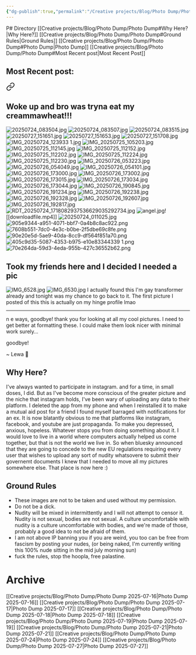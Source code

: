 ```yaml
---
{"dg-publish":true,"permalink":"/Creative projects/Blog/Photo Dump/Photo Dump/","tags":["image","blog"]}
---
```


P# Directory
[[Creative projects/Blog/Photo Dump/Photo Dump#Why Here?\|Why Here?]]
[[Creative projects/Blog/Photo Dump/Photo Dump#Ground Rules\|Ground Rules]]
[[Creative projects/Blog/Photo Dump/Photo Dump#Photo Dump\|Photo Dump]]
[[Creative projects/Blog/Photo Dump/Photo Dump#Most Recent post\|Most Recent Post]]
## Most Recent post:

<div class="transclusion internal-embed is-loaded"><a class="markdown-embed-link" href="/Creative projects/Blog/Photo Dump/Photo Dump 2025-07-27/" aria-label="Open link"><svg xmlns="http://www.w3.org/2000/svg" width="24" height="24" viewBox="0 0 24 24" fill="none" stroke="currentColor" stroke-width="2" stroke-linecap="round" stroke-linejoin="round" class="svg-icon lucide-link"><path d="M10 13a5 5 0 0 0 7.54.54l3-3a5 5 0 0 0-7.07-7.07l-1.72 1.71"></path><path d="M14 11a5 5 0 0 0-7.54-.54l-3 3a5 5 0 0 0 7.07 7.07l1.71-1.71"></path></svg></a><div class="markdown-embed">




## Woke up and bro was tryna eat my creammawheat!!!
![20250724_083504.jpg](/img/user/20250724_083504.jpg)
![20250724_083507.jpg](/img/user/20250724_083507.jpg)
![20250724_083515.jpg](/img/user/20250724_083515.jpg)
![20250727_151651.jpg](/img/user/20250727_151651.jpg)
![20250727_151653.jpg](/img/user/20250727_151653.jpg)
![20250727_151708.jpg](/img/user/20250727_151708.jpg)
![IMG_20250724_123933 1.jpg](/img/user/IMG_20250724_123933%201.jpg)
![IMG_20250725_105203.jpg](/img/user/IMG_20250725_105203.jpg)
![IMG_20250725_112145.jpg](/img/user/IMG_20250725_112145.jpg)
![IMG_20250725_112152.jpg](/img/user/IMG_20250725_112152.jpg)
![IMG_20250725_112202.jpg](/img/user/IMG_20250725_112202.jpg)
![IMG_20250725_112224.jpg](/img/user/IMG_20250725_112224.jpg)
![IMG_20250725_112230.jpg](/img/user/IMG_20250725_112230.jpg)
![IMG_20250726_053223.jpg](/img/user/IMG_20250726_053223.jpg)
![IMG_20250726_054049.jpg](/img/user/IMG_20250726_054049.jpg)
![IMG_20250726_054101.jpg](/img/user/IMG_20250726_054101.jpg)
![IMG_20250726_173000.jpg](/img/user/IMG_20250726_173000.jpg)
![IMG_20250726_173002.jpg](/img/user/IMG_20250726_173002.jpg)
![IMG_20250726_173015.jpg](/img/user/IMG_20250726_173015.jpg)
![IMG_20250726_173034.jpg](/img/user/IMG_20250726_173034.jpg)
![IMG_20250726_173044.jpg](/img/user/IMG_20250726_173044.jpg)
![IMG_20250726_190845.jpg](/img/user/IMG_20250726_190845.jpg)
![IMG_20250726_191234.jpg](/img/user/IMG_20250726_191234.jpg)
![IMG_20250726_192238.jpg](/img/user/IMG_20250726_192238.jpg)
![IMG_20250726_192328.jpg](/img/user/IMG_20250726_192328.jpg)
![IMG_20250726_192607.jpg](/img/user/IMG_20250726_192607.jpg)
![IMG_20250726_192817.jpg](/img/user/IMG_20250726_192817.jpg)![RDT_20250724_1718082937536629035292734.jpg](/img/user/RDT_20250724_1718082937536629035292734.jpg)
![angel.jpg](/img/user/angel.jpg)![[downloadfile.mp4]]
![20250724_011025.jpg](/img/user/20250724_011025.jpg)
![905e9344-a951-4071-bbf7-0a4b8c8ac922.png](/img/user/905e9344-a951-4071-bbf7-0a4b8c8ac922.png)
![7608b551-7dc0-4e3c-b0be-2f5dbe69c8fe.png](/img/user/7608b551-7dc0-4e3c-b0be-2f5dbe69c8fe.png)
![90e20e5d-5ae9-40da-8cc9-df564f851a70.png](/img/user/90e20e5d-5ae9-40da-8cc9-df564f851a70.png)
![405c9d35-5087-4353-b975-e10e83344339 1.png](/img/user/405c9d35-5087-4353-b975-e10e83344339%201.png)
![70e264da-59d3-4eda-955b-427c36552b62.png](/img/user/70e264da-59d3-4eda-955b-427c36552b62.png)
## Took my friends here and I decided I needed a pic
![IMG_6528.jpg](/img/user/IMG_6528.jpg)
![IMG_6530.jpg](/img/user/IMG_6530.jpg)
I actually found this I'm gay transformer already and tonight was my chance to go back to it. The first picture I posted of this this is actually on my hinge profile lmao

---

n e ways, goodbye! thank you for looking at all my cool pictures. I need to  get better at formatting these. I could make them look nicer with minimal work surely...

goodbye! 

~ Lewa 💚

</div></div>


## Why Here?
I've always wanted to participate in instagram. and for a time, in small doses, I did. But as I've become more conscious of the greater picture and the niche that instagram holds, I've been wary of uploading any data to their platform. I deleted the app from my phone and when I reinstalled it to make a mutual aid post for a friend I found myself barraged with notifications for an ex. It is now blatantly obvious to me that platforms like instagram, facebook, and youtube are just propaganda. To make you depressed, anxious, hopeless. Whatever stops you from doing something about it. I would love to live in a world where computers actually helped us come together, but that is not the world we live in.  So when bluesky announced that they are going to concede to the new EU regulations requiring every user that wishes to upload any sort of nudity whatsovere to submit their governemt documents I knew that I needed to move all my pictures somewhere else. That place is now here :)
## Ground Rules
- These images are not to be taken and used without my permission.
- Do not be a dick.
- Nudity will be mixed in intermittently and I will not attempt to censor it. Nudity is not sexual, bodies are not sexual. A culture uncomfortable with nudity is a culture uncomfortable with bodies, and we're made of those, probably a good idea to not be afraid of them.
- I am not above IP banning you if you are weird, you too can be free from fascism by posting your nudes, (or being naked, I'm currently writing this 100% nude sitting in the mid july morning sun)
- fuck the rules, stop the hoopla, free palastine.
# Archive
[[Creative projects/Blog/Photo Dump/Photo Dump 2025-07-16\|Photo Dump 2025-07-16]]
[[Creative projects/Blog/Photo Dump/Photo Dump 2025-07-17\|Photo Dump 2025-07-17]]
[[Creative projects/Blog/Photo Dump/Photo Dump 2025-07-18\|Photo Dump 2025-07-18]]
[[Creative projects/Blog/Photo Dump/Photo Dump 2025-07-19\|Photo Dump 2025-07-19]]
[[Creative projects/Blog/Photo Dump/Photo Dump 2025-07-21\|Photo Dump 2025-07-21]]
[[Creative projects/Blog/Photo Dump/Photo Dump 2025-07-24\|Photo Dump 2025-07-24]]
[[Creative projects/Blog/Photo Dump/Photo Dump 2025-07-27\|Photo Dump 2025-07-27]]


